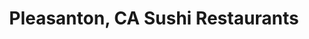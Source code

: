 ---
layout: city
title: Pleasanton, CA Sushi Restaurants
permalink: /california/pleasanton/
stateAbbr: CA
stateName: California
cityName: Pleasanton

---